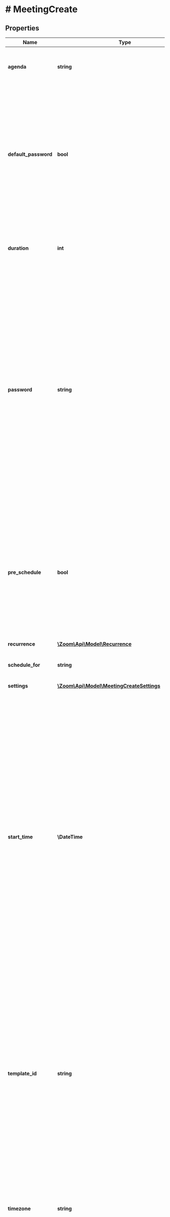 # # MeetingCreate

## Properties

Name | Type | Description | Notes
------------ | ------------- | ------------- | -------------
**agenda** | **string** | The meeting&#39;s agenda. This value has a maximum length of 2,000 characters. | [optional]
**default_password** | **bool** | Whether to generate a default password using the user&#39;s settings. This value defaults to &#x60;false&#x60;.   If this value is &#x60;true&#x60; and the user has the PMI setting enabled with a password, then the user&#39;s meetings will use the PMI password. It will **not** use a default password. | [optional] [default to false]
**duration** | **int** | The meeting&#39;s scheduled duration, in minutes. This field is only used for scheduled meetings (&#x60;2&#x60;). | [optional]
**password** | **string** | The password required to join the meeting. By default, a password can **only** have a maximum length of 10 characters and only contain alphanumeric characters and the &#x60;@&#x60;, &#x60;-&#x60;, &#x60;_&#x60;, and &#x60;*&#x60; characters.  * If the account owner or administrator has configured [minimum passcode requirement settings](https://support.zoom.us/hc/en-us/articles/360033559832-Meeting-and-webinar-passwords#h_a427384b-e383-4f80-864d-794bf0a37604), the password **must** meet those requirements.  * If password requirements are enabled, use the [**Get user settings**](/docs/api-reference/zoom-api/methods#operation/userSettings) API or the [**Get account settings**](/docs/api-reference/zoom-api/ma#operation/accountSettings) API to get the requirements. | [optional]
**pre_schedule** | **bool** | Whether to create a prescheduled meeting via the [GSuite app](https://support.zoom.us/hc/en-us/articles/360020187492-Zoom-for-GSuite-add-on). This **only** supports the meeting &#x60;type&#x60; value of &#x60;2&#x60; (scheduled meetings) and &#x60;3&#x60; (recurring meetings with no fixed time):  * &#x60;true&#x60; — Create a prescheduled meeting.  * &#x60;false&#x60; — Create a regular meeting. | [optional] [default to false]
**recurrence** | [**\Zoom\Api\Model\Recurrence**](Recurrence.md) |  | [optional]
**schedule_for** | **string** | The email address or user ID of the user to schedule a meeting for. | [optional]
**settings** | [**\Zoom\Api\Model\MeetingCreateSettings**](MeetingCreateSettings.md) |  | [optional]
**start_time** | **\DateTime** | The meeting&#39;s start time. This field is only used for scheduled and/or recurring meetings with a fixed time. This supports local time and GMT formats.  * To set a meeting&#39;s start time in GMT, use the &#x60;yyyy-MM-ddTHH:mm:ssZ&#x60; date-time format. For example, &#x60;2020-03-31T12:02:00Z&#x60;.  * To set a meeting&#39;s start time using a specific timezone, use the &#x60;yyyy-MM-ddTHH:mm:ss&#x60; date-time format and specify the [timezone ID](https://marketplace.zoom.us/docs/api-reference/other-references/abbreviation-lists#timezones) in the &#x60;timezone&#x60; field. If you do not specify a timezone, the &#x60;timezone&#x60; value defaults to your Zoom account&#39;s timezone. You can also use &#x60;UTC&#x60; for the &#x60;timezone&#x60; value. | [optional]
**template_id** | **string** | The **account admin meeting template** ID with which to schedule a meeting using a [meeting template](https://support.zoom.us/hc/en-us/articles/360036559151-Meeting-templates). For a list of account admin-provided meeting templates, use the [**List meeting templates**](/docs/api-reference/zoom-api/methods#operation/listMeetingTemplates) API.  * At this time, this field **only** accepts account admin meeting template IDs.  * To enable the account admin meeting templates feature, [contact Zoom support](https://support.zoom.us/hc/en-us). | [optional]
**timezone** | **string** | The timezone to assign to the &#x60;start_time&#x60; value. This field is only used for scheduled meetings (&#x60;2&#x60;).  For a list of supported timezones and their format, refer to our [timezone list documentation](https://marketplace.zoom.us/docs/api-reference/other-references/abbreviation-lists#timezones). | [optional]
**topic** | **string** | The meeting&#39;s topic. | [optional]
**tracking_fields** | [**\Zoom\Api\Model\MeetingCreateTrackingFieldsInner[]**](MeetingCreateTrackingFieldsInner.md) | Information about the meeting&#39;s tracking fields. | [optional]
**type** | **int** | The type of meeting: * &#x60;1&#x60; — An instant meeting.  * &#x60;2&#x60; — A scheduled meeting.  * &#x60;3&#x60; — A recurring meeting with no fixed time.  * &#x60;8&#x60; — A recurring meeting with fixed time. | [optional] [default to self::TYPE_2]

[[Back to Model list]](../../README.md#models) [[Back to API list]](../../README.md#endpoints) [[Back to README]](../../README.md)
